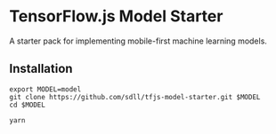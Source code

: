 # TensorFlow.js Model Starter

A starter pack for implementing mobile-first machine learning models.

## Installation

```shell
export MODEL=model
git clone https://github.com/sdll/tfjs-model-starter.git $MODEL
cd $MODEL

yarn
```
